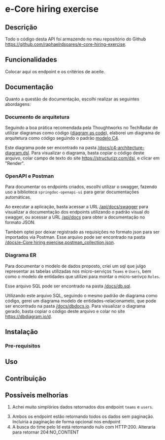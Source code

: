 # e-Core hiring exercise

## Descrição

Todo o código desta API foi armazendo no meu repositório do Github https://github.com/raphaelrdsoares/e-core-hiring-exercise.

## Funcionalidades

Colocar aqui os endpoint e os critérios de aceite.

## Documentação

Quanto a questão de documentação, escolhi realizar as seguintes abordagens:

### Documento de arquitetura

Seguindo a boa prática recomendada pela Thoughtworks no TechRadar de utilizar diagramas como código ([diagram as code](https://www.thoughtworks.com/radar/techniques/diagrams-as-code)), elaborei um diagrama de arquitetura como código seguindo o padrão [modelo C4](<[https://](https://c4model.com/)>).

Este diagrama pode ser encontrado na pasta [/docs/c4-architecture-diagram.dsl](./docs/c4-architecture-diagram.dsl). Para visualizar o diagrama, basta copiar o código deste arquivo, colar campo de texto do site https://structurizr.com/dsl, e clicar em "Render".

### OpenAPI e Postman

Para documentar os endpoints criados, escolhi utilizar o swagger, fazendo uso a biblioteca `springdoc-openapi-ui` para gerar documentações automáticas.

Ao executar a aplicação, basta acessar a URL [/api/docs/swagger](<[https://](http://localhost:9000/api/docs/swagger)>) para visualizar a documentação dos endpoints utilizando o padrão visual do swagger, ou acessar a URL [/api/docs](http://localhost:9000/api/docs/) para obter a documentação no formato JSON.

Também optei por deixar registrado as requisições no formato json para ser importados via Postman. Esse arquivo pode ser encontrado na pasta [/docs/e-Core hiring exercise.postman_collection.json](./docs/e-Core%20hiring%20exercise.postman_collection.json).

### Diagrama ER

Para documentar o modelo de dados proposto, criei um sql que julgo representar as tabelas utilizadas nos micro-serviços `Teams` e `Users`, bem como o modelo de entidades que utilizei para montar o micro-serivço `Roles`.

Esse arquivo SQL pode ser encontrado na pasta [/docs/db.sql](./docs/db.sql).

Utilizando este arquivo SQL, seguindo o mesmo padrão de diagrama como código, gerei um diagrama modelo de entidades-relacionameto, que pode ser encontrado na pasta [/docs/dbdocs.io](./docs/dbdocs.io). Para visualizar o diagrama gerado, basta copiar o código deste arquivo e colar no site https://dbdiagram.io/d.

## Instalação

### Pre-requisitos

## Uso

## Contribuição

## Possíveis melhorias

1. Achei muito simplórios dados retornados dos endpoint `teams` e `users`.
 <!-- 1. No endpoint users o que eu faria
    1. O `displayName` parece ser um username que o usuário usa pra fazer login. Trocaria o nome dessa propriedade para `username`;
    2. Incluiria o atributo `name` que seria o nome completo real do usuário, ex "Fulano de Tal";
    3. Caso fosse necessário exibir um nome curto, ex "Fulano", incluiria um atributo `shortName` ou `firstName`;
2. No endpoint teams o que eu faria
    1. Dentro de cada time Incluiria uma lista -->
3. Ambos os endpoint estão retornando todos os dados sem paginação. Incluiria a paginação de forma opcional nos endpoint
4. A busca do time pelo Id está retornando nulo com HTTP:200. Alteraria para retornar 204:NO_CONTENT
